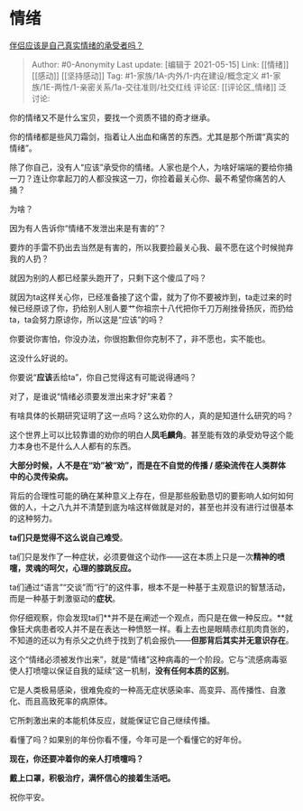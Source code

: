 # 情绪
[伴侣应该是自己真实情绪的承受者吗？](https://www.zhihu.com/question/302561314/answer/1879241996)

> Author: #0-Anonymity
> Last update: [编辑于 2021-05-15]
> Link: [[情绪]] [[感动]] [[坚持感动]]
> Tag: #1-家族/1A-内外/1-内在建设/概念定义 #1-家族/1E-两性/1-亲密关系/1a-交往准则/社交红线
> 评论区: [[评论区_情绪]]
> 泛讨论:

你的情绪又不是什么宝贝，要找一个资质不错的奇才继承。

你的情绪都是些风刀霜剑，指着让人出血和痛苦的东西。尤其是那个所谓“真实的情绪”。

除了你自己，没有人“应该”承受你的情绪。人家也是个人，为啥好端端的要给你捅一刀？连让你拿起刀的人都没挨这一刀，你捡着最关心你、最不希望你痛苦的人捅？

为啥？

因为有人告诉你“情绪不发泄出来是有害的”？

要炸的手雷不扔出去当然是有害的，所以我要捡最关心我、最不愿在这个时候抛弃我的人扔？

就因为别的人都已经蒙头跑开了，只剩下这个傻瓜了吗？

就因为ta这样关心你，已经准备接了这个雷，就为了你不要被炸到，ta走过来的时候已经原谅了你，扔给别人别人要艹你祖宗十八代把你千刀万剐挫骨扬灰，而扔给ta，ta会努力原谅你，所以这是“应该”的吗？

你要说你害怕，你没办法，你很抱歉但你克制不了，非不愿也，实不能也。

这没什么好说的。

你要说“**应该**丢给ta”，你自己觉得这有可能说得通吗？

对了，是谁说“情绪必须要发泄出来才好”来着？

有啥具体的长期研究证明了这一点吗？这么劝你的人，真的是知道什么研究的吗？

这个世界上可以比较靠谱的劝你的明白人**凤毛麟角**。甚至能有效的承受劝导这个能力本身也不是什么人人都有的东西。

**大部分时候，人不是在“劝”被“劝”，而是在不自觉的传播 / 感染流传在人类群体中的心灵传染病。**

背后的合理性可能的确在某种意义上存在，但是那些殷勤恳切的要影响人如何如何做的人，十之八九并不清楚到底为啥这样做就是对的，甚至也并没有进行过很基本的这种努力。

**ta们只是觉得不这么说自己难受**。

ta们只是发作了一种症状，必须要做这个动作——这在本质上只是一次**精神的喷嚏，灵魂的呵欠，心理的膝跳反应。**

ta们通过“语言”“交谈”而“行”的这件事，根本不是一种基于主观意识的智慧活动，而是一种基于刺激驱动的**症状**。

你仔细观察，你会发现ta们**并不是在阐述一个观点，而只是在做一种反应。**就像狂犬病患者咬人并不是在表达一种愤怒一样。看上去也是眼睛赤红肌肉賁张的，不知道的还以为有杀父之仇终于找到了机会报仇——**但那背后其实并无意识存在**。

这个“情绪必须被发作出来”，就是“情绪”这种病毒的一个阶段。它与“流感病毒驱使人打喷嚏以保证自我的延续”这一机制，**没有任何本质的区别**。

它是人类极易感染，很难免疫的一种高无症状感染率、高变异、高传播性、自激化、而且高致死率的病原体。

它所刺激出来的本能机体反应，就能保证它自己继续传播。

看懂了吗？如果别的年份你看不懂，今年可是一个看懂它的好年份。

**现在，你还要冲着你的亲人打喷嚏吗？**

**戴上口罩，积极治疗，满怀信心的接着生活吧。**

祝你平安。
